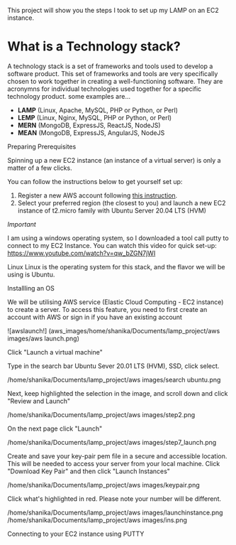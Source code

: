 This project will show you the steps I took to set up my LAMP on an EC2 instance.

# **What is a Technology stack?**

A technology stack is a set of frameworks and tools used to develop a software product. This set of frameworks and tools are very specifically chosen to work together in creating a well-functioning software. They are acronymns for individual technologies used together for a specific technology product. some examples are…

- **LAMP** (Linux, Apache, MySQL, PHP or Python, or Perl)
- **LEMP** (Linux, Nginx, MySQL, PHP or Python, or Perl)
- **MERN** (MongoDB, ExpressJS, ReactJS, NodeJS)
- **MEAN** (MongoDB, ExpressJS, AngularJS, NodeJS

Preparing Prerequisites

Spinning up a new EC2 instance (an instance of a virtual server) is only a matter of a few clicks.

You can follow the instructions below  to get yourself set up:

1. Register a new AWS account following [this instruction](https://aws.amazon.com/premiumsupport/knowledge-center/create-and-activate-aws-account/).
2. Select your preferred region (the closest to you) and launch a new EC2 instance of t2.micro family with Ubuntu Server 20.04 LTS (HVM)

*Important*

I am using a windows operating system, so I downloaded a tool call putty to connect to my EC2 Instance. You can watch this video for quick set-up: https://www.youtube.com/watch?v=qw_bZGN7jWI 

Linux
Linux is the operating system for this stack, and the flavor we will be using is Ubuntu.

Installling an OS

 We will be utilising AWS service (Elastic Cloud Computing - EC2 instance) to create a server. To access this feature, you need to first create an account with AWS or sign in if you have an existing account

![awslaunch!] (aws_images/home/shanika/Documents/lamp_project/aws images/aws launch.png)

Click "Launch a virtual machine"

Type in the search bar Ubuntu Sever 20.01 LTS (HVM), SSD, click select.

/home/shanika/Documents/lamp_project/aws images/search ubuntu.png

Next, keep highlighted the selection in the image, and scroll down and click "Review and Launch"

/home/shanika/Documents/lamp_project/aws images/step2.png

On the next page click "Launch"

/home/shanika/Documents/lamp_project/aws images/step7_launch.png

Create and save your key-pair pem file in a secure and accessible location. This will be needed to access your server from your local machine. Click "Download Key Pair" and then click "Launch Instances"

/home/shanika/Documents/lamp_project/aws images/keypair.png

Click what's highlighted in red. Please note your number will be different.

/home/shanika/Documents/lamp_project/aws images/launchinstance.png
/home/shanika/Documents/lamp_project/aws images/ins.png

Connecting to your EC2 instance using PUTTY